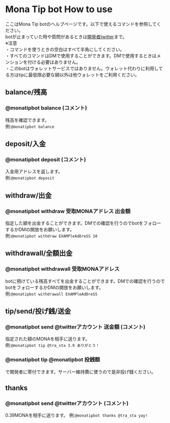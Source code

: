 # Mona Tip bot How to use

ここはMona Tip botのヘルプページです。以下で使えるコマンドを参照してください。  
botが止まっていた時や質問があるときは[開発者twitter](https://twitter.com/tra_sta)まで。  
※注意    
・コマンドを使うときの空白はすべて半角にしてください。  
・すべてのコマンドはDMで使用することができます。DMで使用するときはメンションを付ける必要はありません。  
・このbotはウォレットサービスではありません。ウォレット代わりに利用してる方はtipに最低限必要な額以外は他ウォレットをご利用ください。    

## balance/残高
### @monatipbot balance (コメント)
残高を確認できます。  
例:`@monatipbot balance`  


## deposit/入金  
### @monatipbot deposit (コメント)  
入金用アドレスを返します。  
例:`@monatipbot deposit`  


## withdraw/出金
### @monatipbot withdraw 受取MONAアドレス 出金額
指定した額を出金することができます。DMでの確認を行うのでbotをフォローするかDMの開放をお願いします。  
例:`@monatipbot withdraw EXAMPleAdDreSS 10`  


## withdrawall/全額出金
### @monatipbot withdrawall 受取MONAアドレス
botに預けている残高すべてを出金することができます。DMでの確認を行うのでbotをフォローするかDMの開放をお願いします。  
例:`@monatipbot withdrawall EXAMPleAdDreSS`    

## tip/send/投げ銭/送金
### @monatipbot send @twitterアカウント 送金額 (コメント)  
指定された額のMONAを相手に送ります。  
例:`@monatipbot tip @tra_sta 3.9 ありがとう！`  
### @monatipbot tip @monatipbot 投銭額  
で開発者に寄付できます。サーバー維持費に使うので是非投げ銭ください。  


## thanks
### @monatipbot send @￰twitterアカウント (コメント)
0.39MONAを相手に送ります。
例:`@monatipbot thanks @tra_sta yay!` 

